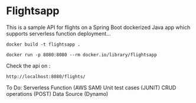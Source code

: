 # Flightsapp 

This is a sample API for flights on a Spring Boot dockerized Java app which supports serverless function deployment...

```docker build -t flightsapp .```

```docker run -p 8080:8080 --rm docker.io/library/flightsapp```

Check the api on :

``` http://localhost:8080/flights/ ```

To Do:
Serverless Function (AWS SAM) 
Unit test cases (JUNIT)
CRUD operations (POST)
Data Source (Dynamo)
